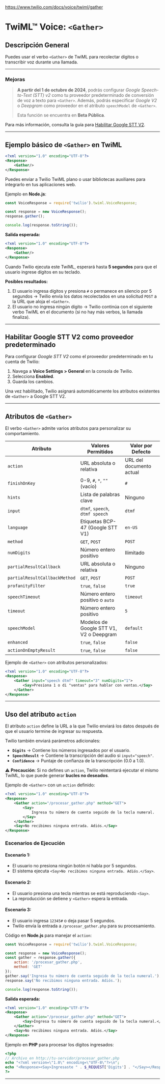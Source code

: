 https://www.twilio.com/docs/voice/twiml/gather

# TwiML™ Voice: `<Gather>`

## Descripción General

Puedes usar el verbo `<Gather>` de TwiML para recolectar dígitos o transcribir voz durante una llamada.

---

### Mejoras

> **A partir del 1 de octubre de 2024**, podrás configurar _Google Speech-to-Text (STT) v2_ como tu proveedor predeterminado de conversión de voz a texto para `<Gather>`. Además, podrás especificar _Google V2_ o _Deepgram_ como proveedor en el atributo `speechModel` de `<Gather>`.
> 
> Esta función se encuentra en **Beta Pública**.

Para más información, consulta la guía para [Habilitar Google STT V2](https://www.twilio.com/docs/voice/twiml/gather#enable-google-stt-v2).

---

## Ejemplo básico de `<Gather>` en TwiML

```xml
<?xml version="1.0" encoding="UTF-8"?>
<Response>
    <Gather/>
</Response>
```

Puedes enviar a Twilio TwiML plano o usar bibliotecas auxiliares para integrarlo en tus aplicaciones web.

Ejemplo en **Node.js**:

```javascript
const VoiceResponse = require('twilio').twiml.VoiceResponse;

const response = new VoiceResponse();
response.gather();

console.log(response.toString());
```

**Salida esperada:**

```xml
<?xml version="1.0" encoding="UTF-8"?>
<Response>
    <Gather/>
</Response>
```

Cuando Twilio ejecuta este TwiML, esperará hasta **5 segundos** para que el usuario ingrese dígitos en su teclado.

**Posibles resultados:**

1. El usuario ingresa dígitos y presiona `#` o permanece en silencio por 5 segundos → Twilio envía los datos recolectados en una solicitud `POST` a la URL que aloja el `<Gather>`.
2. El usuario no ingresa ningún dígito → Twilio continúa con el siguiente verbo TwiML en el documento (si no hay más verbos, la llamada finaliza).

---

## Habilitar Google STT V2 como proveedor predeterminado

Para configurar _Google STT V2_ como el proveedor predeterminado en tu cuenta de Twilio:

1. Navega a **Voice Settings > General** en la consola de Twilio.
2. Selecciona **Enabled**.
3. Guarda los cambios.

Una vez habilitado, Twilio asignará automáticamente los atributos existentes de `<Gather>` a Google STT V2.

---

## Atributos de `<Gather>`

El verbo `<Gather>` admite varios atributos para personalizar su comportamiento.

|**Atributo**|**Valores Permitidos**|**Valor por Defecto**|
|---|---|---|
|`action`|URL absoluta o relativa|URL del documento actual|
|`finishOnKey`|0-9, `#`, `*`, `""` (vacío)|`#`|
|`hints`|Lista de palabras clave|Ninguno|
|`input`|`dtmf`, `speech`, `dtmf speech`|`dtmf`|
|`language`|Etiquetas BCP-47 (Google STT V1)|`en-US`|
|`method`|`GET`, `POST`|`POST`|
|`numDigits`|Número entero positivo|Ilimitado|
|`partialResultCallback`|URL absoluta o relativa|Ninguno|
|`partialResultCallbackMethod`|`GET`, `POST`|`POST`|
|`profanityFilter`|`true`, `false`|`true`|
|`speechTimeout`|Número entero positivo o `auto`|`timeout`|
|`timeout`|Número entero positivo|`5`|
|`speechModel`|Modelos de Google STT V1, V2 o Deepgram|`default`|
|`enhanced`|`true`, `false`|`false`|
|`actionOnEmptyResult`|`true`, `false`|`false`|

Ejemplo de `<Gather>` con atributos personalizados:

```xml
<?xml version="1.0" encoding="UTF-8"?>
<Response>
    <Gather input="speech dtmf" timeout="3" numDigits="1">
        <Say>Presiona 1 o di "ventas" para hablar con ventas.</Say>
    </Gather>
</Response>
```

---

## Uso del atributo `action`

El atributo `action` define la URL a la que Twilio enviará los datos después de que el usuario termine de ingresar su respuesta.

Twilio también enviará parámetros adicionales:

- **`Digits`** → Contiene los números ingresados por el usuario.
- **`SpeechResult`** → Contiene la transcripción del audio si `input="speech"`.
- **`Confidence`** → Puntaje de confianza de la transcripción (0.0 a 1.0).

⚠ **Precaución**: Si no defines un `action`, Twilio reintentará ejecutar el mismo TwiML, lo que puede generar **bucles no deseados**.

Ejemplo de `<Gather>` con un `action` definido:

```xml
<?xml version="1.0" encoding="UTF-8"?>
<Response>
    <Gather action="/procesar_gather.php" method="GET">
        <Say>
            Ingresa tu número de cuenta seguido de la tecla numeral.
        </Say>
    </Gather>
    <Say>No recibimos ninguna entrada. Adiós.</Say>
</Response>
```

### Escenarios de Ejecución

#### **Escenario 1**:

- El usuario no presiona ningún botón ni habla por 5 segundos.
- El sistema ejecuta `<Say>No recibimos ninguna entrada. Adiós.</Say>`.

#### **Escenario 2**:

- El usuario presiona una tecla mientras se está reproduciendo `<Say>`.
- La reproducción se detiene y `<Gather>` espera la entrada.

#### **Escenario 3**:

- El usuario ingresa `12345#` o deja pasar 5 segundos.
- Twilio envía la entrada a `/procesar_gather.php` para su procesamiento.

Código en **Node.js** para manejar el `action`:

```javascript
const VoiceResponse = require('twilio').twiml.VoiceResponse;

const response = new VoiceResponse();
const gather = response.gather({
    action: '/procesar_gather.php',
    method: 'GET'
});
gather.say('Ingresa tu número de cuenta seguido de la tecla numeral.');
response.say('No recibimos ninguna entrada. Adiós.');

console.log(response.toString());
```

**Salida esperada:**

```xml
<?xml version="1.0" encoding="UTF-8"?>
<Response>
    <Gather action="/procesar_gather.php" method="GET">
        <Say>Ingresa tu número de cuenta seguido de la tecla numeral.</Say>
    </Gather>
    <Say>No recibimos ninguna entrada. Adiós.</Say>
</Response>
```

Ejemplo en **PHP** para procesar los dígitos ingresados:

```php
<?php
// Archivo en http://tu-servidor/procesar_gather.php
echo "<?xml version=\"1.0\" encoding=\"UTF-8\"?>\n";
echo "<Response><Say>Ingresaste " . $_REQUEST['Digits'] . "</Say></Response>";
?>
```

---

